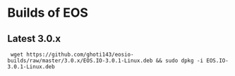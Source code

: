 # Builds of EOS

## Latest 3.0.x

```
 wget https://github.com/ghoti143/eosio-builds/raw/master/3.0.x/EOS.IO-3.0.1-Linux.deb && sudo dpkg -i EOS.IO-3.0.1-Linux.deb
```
